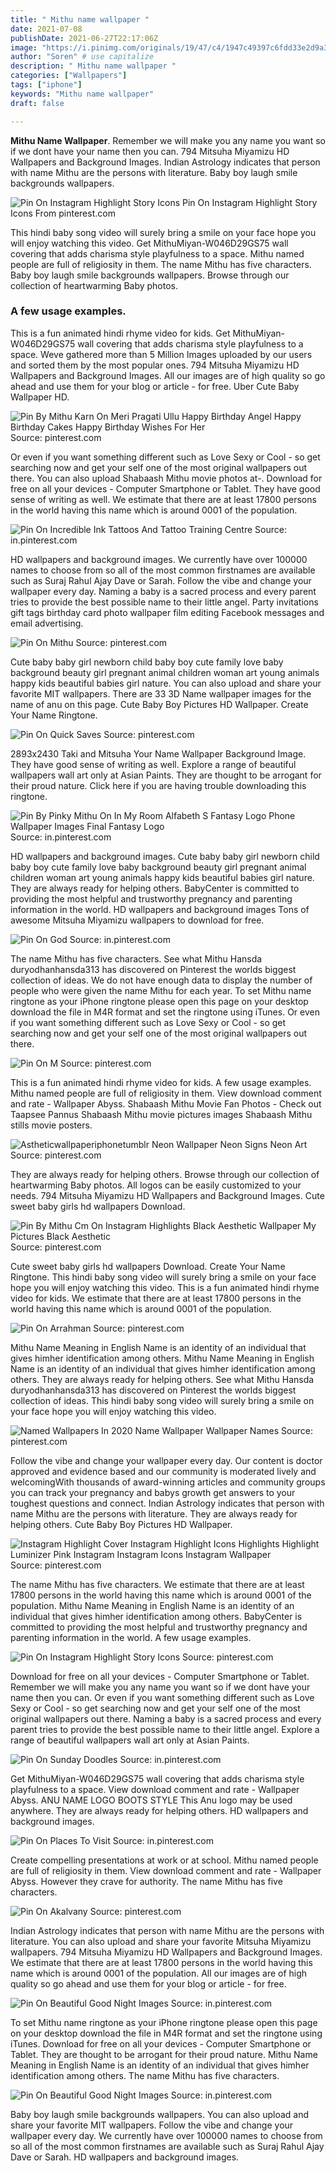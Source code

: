 ```yaml
---
title: " Mithu name wallpaper "
date: 2021-07-08
publishDate: 2021-06-27T22:17:06Z
image: "https://i.pinimg.com/originals/19/47/c4/1947c49397c6fdd33e2d9a3b06158f4b.png"
author: "Soren" # use capitalize
description: " Mithu name wallpaper "
categories: ["Wallpapers"]
tags: ["iphone"]
keywords: "Mithu name wallpaper"
draft: false

---
```



**Mithu Name Wallpaper**. Remember we will make you any name you want so if we dont have your name then you can. 794 Mitsuha Miyamizu HD Wallpapers and Background Images. Indian Astrology indicates that person with name Mithu are the persons with literature. Baby boy laugh smile backgrounds wallpapers.

![Pin On Instagram Highlight Story Icons](https://i.pinimg.com/originals/ed/2c/6f/ed2c6fbfdeb5bb4c3104122e7e133718.jpg "Pin On Instagram Highlight Story Icons")
Pin On Instagram Highlight Story Icons From pinterest.com


This hindi baby song video will surely bring a smile on your face hope you will enjoy watching this video. Get MithuMiyan-W046D29GS75 wall covering that adds charisma style playfulness to a space. Mithu named people are full of religiosity in them. The name Mithu has five characters. Baby boy laugh smile backgrounds wallpapers. Browse through our collection of heartwarming Baby photos.

### A few usage examples.

This is a fun animated hindi rhyme video for kids. Get MithuMiyan-W046D29GS75 wall covering that adds charisma style playfulness to a space. Weve gathered more than 5 Million Images uploaded by our users and sorted them by the most popular ones. 794 Mitsuha Miyamizu HD Wallpapers and Background Images. All our images are of high quality so go ahead and use them for your blog or article - for free. Uber Cute Baby Wallpaper HD.


![Pin By Mithu Karn On Meri Pragati Ullu Happy Birthday Angel Happy Birthday Cakes Happy Birthday Wishes For Her](https://i.pinimg.com/564x/eb/2c/f8/eb2cf89fcd66a66c27c93981a32881c0.jpg "Pin By Mithu Karn On Meri Pragati Ullu Happy Birthday Angel Happy Birthday Cakes Happy Birthday Wishes For Her")
Source: pinterest.com

Or even if you want something different such as Love Sexy or Cool - so get searching now and get your self one of the most original wallpapers out there. You can also upload Shabaash Mithu movie photos at-. Download for free on all your devices - Computer Smartphone or Tablet. They have good sense of writing as well. We estimate that there are at least 17800 persons in the world having this name which is around 0001 of the population.

![Pin On Incredible Ink Tattoos And Tattoo Training Centre](https://i.pinimg.com/originals/7f/49/c0/7f49c0834fe0c5def6d35206bb47e4f1.jpg "Pin On Incredible Ink Tattoos And Tattoo Training Centre")
Source: in.pinterest.com

HD wallpapers and background images. We currently have over 100000 names to choose from so all of the most common firstnames are available such as Suraj Rahul Ajay Dave or Sarah. Follow the vibe and change your wallpaper every day. Naming a baby is a sacred process and every parent tries to provide the best possible name to their little angel. Party invitations gift tags birthday card photo wallpaper film editing Facebook messages and email advertising.

![Pin On Mithu](https://i.pinimg.com/736x/5c/a5/ba/5ca5ba6d92f5f932ad1a6106cbf97ee7.jpg "Pin On Mithu")
Source: pinterest.com

Cute baby baby girl newborn child baby boy cute family love baby background beauty girl pregnant animal children woman art young animals happy kids beautiful babies girl nature. You can also upload and share your favorite MIT wallpapers. There are 33 3D Name wallpaper images for the name of anu on this page. Cute Baby Boy Pictures HD Wallpaper. Create Your Name Ringtone.

![Pin On Quick Saves](https://i.pinimg.com/474x/5b/db/c9/5bdbc9a9150f2d2f02b3c47e1ef8603e.jpg "Pin On Quick Saves")
Source: pinterest.com

2893x2430 Taki and Mitsuha Your Name Wallpaper Background Image. They have good sense of writing as well. Explore a range of beautiful wallpapers wall art only at Asian Paints. They are thought to be arrogant for their proud nature. Click here if you are having trouble downloading this ringtone.

![Pin By Pinky Mithu On In My Room Alfabeth S Fantasy Logo Phone Wallpaper Images Final Fantasy Logo](https://i.pinimg.com/originals/ed/58/5b/ed585b5cf37a03ab63338faa3b8d265b.jpg "Pin By Pinky Mithu On In My Room Alfabeth S Fantasy Logo Phone Wallpaper Images Final Fantasy Logo")
Source: in.pinterest.com

HD wallpapers and background images. Cute baby baby girl newborn child baby boy cute family love baby background beauty girl pregnant animal children woman art young animals happy kids beautiful babies girl nature. They are always ready for helping others. BabyCenter is committed to providing the most helpful and trustworthy pregnancy and parenting information in the world. HD wallpapers and background images Tons of awesome Mitsuha Miyamizu wallpapers to download for free.

![Pin On God](https://i.pinimg.com/originals/61/89/6f/61896f785f79b907281dce37a7adbb17.jpg "Pin On God")
Source: in.pinterest.com

The name Mithu has five characters. See what Mithu Hansda duryodhanhansda313 has discovered on Pinterest the worlds biggest collection of ideas. We do not have enough data to display the number of people who were given the name Mithu for each year. To set Mithu name ringtone as your iPhone ringtone please open this page on your desktop download the file in M4R format and set the ringtone using iTunes. Or even if you want something different such as Love Sexy or Cool - so get searching now and get your self one of the most original wallpapers out there.

![Pin On M](https://i.pinimg.com/474x/12/a8/ff/12a8ff1950bc989e968461504a861658.jpg "Pin On M")
Source: pinterest.com

This is a fun animated hindi rhyme video for kids. A few usage examples. Mithu named people are full of religiosity in them. View download comment and rate - Wallpaper Abyss. Shabaash Mithu Movie Fan Photos - Check out Taapsee Pannus Shabaash Mithu movie pictures images Shabaash Mithu stills movie posters.

![Astheticwallpaperiphonetumblr Neon Wallpaper Neon Signs Neon Art](https://i.pinimg.com/736x/7f/74/87/7f74872b1f642c79c4dbdfc30fbc9383.jpg "Astheticwallpaperiphonetumblr Neon Wallpaper Neon Signs Neon Art")
Source: pinterest.com

They are always ready for helping others. Browse through our collection of heartwarming Baby photos. All logos can be easily customized to your needs. 794 Mitsuha Miyamizu HD Wallpapers and Background Images. Cute sweet baby girls hd wallpapers Download.

![Pin By Mithu Cm On Instagram Highlights Black Aesthetic Wallpaper My Pictures Black Aesthetic](https://i.pinimg.com/originals/d4/b1/a1/d4b1a19121bbd377e31d8c33e8a3448c.jpg "Pin By Mithu Cm On Instagram Highlights Black Aesthetic Wallpaper My Pictures Black Aesthetic")
Source: pinterest.com

Cute sweet baby girls hd wallpapers Download. Create Your Name Ringtone. This hindi baby song video will surely bring a smile on your face hope you will enjoy watching this video. This is a fun animated hindi rhyme video for kids. We estimate that there are at least 17800 persons in the world having this name which is around 0001 of the population.

![Pin On Arrahman](https://i.pinimg.com/originals/09/3c/f9/093cf9d70eb78ec25266a127c7a3295b.jpg "Pin On Arrahman")
Source: pinterest.com

Mithu Name Meaning in English Name is an identity of an individual that gives himher identification among others. Mithu Name Meaning in English Name is an identity of an individual that gives himher identification among others. They are always ready for helping others. See what Mithu Hansda duryodhanhansda313 has discovered on Pinterest the worlds biggest collection of ideas. This hindi baby song video will surely bring a smile on your face hope you will enjoy watching this video.

![Named Wallpapers In 2020 Name Wallpaper Wallpaper Names](https://i.pinimg.com/474x/a8/0a/7f/a80a7f9f32f619577df072523ebb75a9.jpg "Named Wallpapers In 2020 Name Wallpaper Wallpaper Names")
Source: pinterest.com

Follow the vibe and change your wallpaper every day. Our content is doctor approved and evidence based and our community is moderated lively and welcomingWith thousands of award-winning articles and community groups you can track your pregnancy and babys growth get answers to your toughest questions and connect. Indian Astrology indicates that person with name Mithu are the persons with literature. They are always ready for helping others. Cute Baby Boy Pictures HD Wallpaper.

![Instagram Highlight Cover Instagram Highlight Icons Highlights Highlight Luminizer Pink Instagram Instagram Icons Instagram Wallpaper](https://i.pinimg.com/736x/73/42/c0/7342c03bcfa12fb18bd0400f12f99e49.jpg "Instagram Highlight Cover Instagram Highlight Icons Highlights Highlight Luminizer Pink Instagram Instagram Icons Instagram Wallpaper")
Source: pinterest.com

The name Mithu has five characters. We estimate that there are at least 17800 persons in the world having this name which is around 0001 of the population. Mithu Name Meaning in English Name is an identity of an individual that gives himher identification among others. BabyCenter is committed to providing the most helpful and trustworthy pregnancy and parenting information in the world. A few usage examples.

![Pin On Instagram Highlight Story Icons](https://i.pinimg.com/originals/ed/2c/6f/ed2c6fbfdeb5bb4c3104122e7e133718.jpg "Pin On Instagram Highlight Story Icons")
Source: pinterest.com

Download for free on all your devices - Computer Smartphone or Tablet. Remember we will make you any name you want so if we dont have your name then you can. Or even if you want something different such as Love Sexy or Cool - so get searching now and get your self one of the most original wallpapers out there. Naming a baby is a sacred process and every parent tries to provide the best possible name to their little angel. Explore a range of beautiful wallpapers wall art only at Asian Paints.

![Pin On Sunday Doodles](https://i.pinimg.com/originals/14/23/69/14236997160278b6d0ef90f278a22c37.jpg "Pin On Sunday Doodles")
Source: in.pinterest.com

Get MithuMiyan-W046D29GS75 wall covering that adds charisma style playfulness to a space. View download comment and rate - Wallpaper Abyss. ANU NAME LOGO BOOTS STYLE This Anu logo may be used anywhere. They are always ready for helping others. HD wallpapers and background images.

![Pin On Places To Visit](https://i.pinimg.com/originals/ad/4d/f5/ad4df5234f535d53bb1c75600d4366e0.png "Pin On Places To Visit")
Source: in.pinterest.com

Create compelling presentations at work or at school. Mithu named people are full of religiosity in them. View download comment and rate - Wallpaper Abyss. However they crave for authority. The name Mithu has five characters.

![Pin On Akalvany](https://i.pinimg.com/474x/8f/2f/3d/8f2f3dbcb57d3535e4040a1db315a3e0.jpg "Pin On Akalvany")
Source: pinterest.com

Indian Astrology indicates that person with name Mithu are the persons with literature. You can also upload and share your favorite Mitsuha Miyamizu wallpapers. 794 Mitsuha Miyamizu HD Wallpapers and Background Images. We estimate that there are at least 17800 persons in the world having this name which is around 0001 of the population. All our images are of high quality so go ahead and use them for your blog or article - for free.

![Pin On Beautiful Good Night Images](https://i.pinimg.com/originals/13/26/04/1326046a9ee6af56cb3800f0d4c06e5c.png "Pin On Beautiful Good Night Images")
Source: in.pinterest.com

To set Mithu name ringtone as your iPhone ringtone please open this page on your desktop download the file in M4R format and set the ringtone using iTunes. Download for free on all your devices - Computer Smartphone or Tablet. They are thought to be arrogant for their proud nature. Mithu Name Meaning in English Name is an identity of an individual that gives himher identification among others. The name Mithu has five characters.

![Pin On Beautiful Good Night Images](https://i.pinimg.com/originals/19/47/c4/1947c49397c6fdd33e2d9a3b06158f4b.png "Pin On Beautiful Good Night Images")
Source: in.pinterest.com

Baby boy laugh smile backgrounds wallpapers. You can also upload and share your favorite MIT wallpapers. Follow the vibe and change your wallpaper every day. We currently have over 100000 names to choose from so all of the most common firstnames are available such as Suraj Rahul Ajay Dave or Sarah. HD wallpapers and background images.

